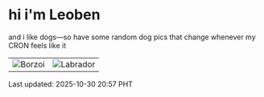 # hi i'm Leoben

and i like dogs—so have some random dog pics that change whenever my CRON feels like it

|  |  |
|--------|----------|
| ![Borzoi](https://random-dog-vercel.vercel.app/api/random-borzoi?v=1761829040) | ![Labrador](https://random-dog-vercel.vercel.app/api/random-labrador?v=1761829040) |

Last updated: 2025-10-30 20:57 PHT
